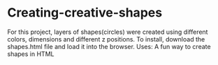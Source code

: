 # Creating-creative-shapes
For this project, layers of shapes(circles) were created using different colors, dimensions and different z positions.
To install, download the shapes.html file and load it into the browser.
Uses: A fun way to create shapes in HTML
